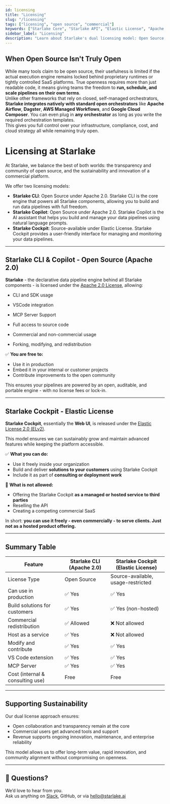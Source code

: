 ```yaml
---
id: licensing
title: "Licensing"
slug: "/licensing"
tags: ["licensing", "open source", "commercial"]
keywords: ["Starlake Core", "Starlake API", "Elastic License", "Apache License"]
sidebar_label: "Licensing"
description: "Learn about Starlake's dual licensing model: Open Source for the core engine and Elastic License for server side features. Understand what you can do with each license."
---
```


## When Open Source Isn't Truly Open

While many tools claim to be open source, their usefulness is limited if the actual execution engine remains locked behind proprietary runtimes or tightly controlled SaaS platforms. True openness requires more than just readable code, it means giving teams the freedom to **run, schedule, and scale pipelines on their own terms**.  
Unlike other frameworks that rely on closed, self-managed orchestrators, **Starlake integrates natively with standard open orchestrators** like **Apache Airflow**, **Dagster**, **AWS Managed Workflows**, and **Google Cloud Composer**. You can even plug in **any orchestrator** as long as you write the required orchestration templates.  
This gives you full control over your infrastructure, compliance, cost, and cloud strategy all while remaining truly open.


# Licensing at Starlake

At Starlake, we balance the best of both worlds: the transparency and community of open source, and the sustainability and innovation of a commercial platform.



We offer two licensing models:

- **Starlake CLI**: Open Source under Apache 2.0. Starlake CLI is the core engine that powers all Starlake components, allowing you to build and run data pipelines with full freedom.
- **Starlake Copilot**: Open Source under Apache 2.0. Starlake Copilot is the AI assistant that helps you build and manage your data pipelines using natural language prompts.
- **Starlake Cockpit**: Source-available under Elastic License. Starlake Cockpit provides a user-friendly interface for managing and monitoring your data pipelines.

---

## Starlake CLI & Copilot - Open Source (Apache 2.0)

**Starlake** - the declarative data pipeline engine behind all Starlake components - is licensed under the [Apache 2.0 License](https://www.apache.org/licenses/LICENSE-2.0), allowing:

- CLI and SDK usage
- VSCode integration
- MCP Server Support

- Full access to source code  
- Commercial and non-commercial usage  
- Forking, modifying, and redistribution



✅ **You are free to:**

- Use it in production  
- Embed it in your internal or customer projects  
- Contribute improvements to the open community

This ensures your pipelines are powered by an open, auditable, and portable engine - with no license fees or lock-in.

---

## Starlake Cockpit - Elastic License

**Starlake Cockpit**, essentially the **Web UI**, is released under the [Elastic License 2.0 (ELv2)](https://www.elastic.co/licensing/elastic-license).

This model ensures we can sustainably grow and maintain advanced features while keeping the platform accessible.

✅ **What you can do:**

- Use it freely inside your organization  
- Build and deliver **solutions to your customers** using Starlake Cockpit  
- Include it as part of **consulting or deployment work**  

🚫 **What is not allowed:**

- Offering the Starlake Cockpit **as a managed or hosted service to third parties**  
- Reselling the API  
- Creating a competing commercial SaaS

In short: **you can use it freely - even commercially - to serve clients. Just not as a hosted product offering.**

---

## Summary Table

| Feature                         | Starlake CLI (Apache 2.0) | Starlake Cockpit (Elastic License)      |
|---------------------------------|-----------------------------|---------------------------------------|
| License Type                    | Open Source                 | Source-available, usage-restricted    |
| Can use in production           | ✅ Yes                      | ✅ Yes                                |
| Build solutions for customers   | ✅ Yes                      | ✅ Yes (non-hosted)                   |
| Commercial redistribution       | ✅ Allowed                  | ❌ Not allowed                        |
| Host as a service               | ✅ Yes                      | ❌ Not allowed                        |
| Modify and contribute           | ✅ Yes                      | ✅ Yes                                |
| VS Code extension               | ✅ Yes                      | ✅ Yes                                |
| MCP Server                      | ✅ Yes                      | ✅ Yes                                |
| Cost (internal & consulting use)| Free                        | Free                                  |

---

## Supporting Sustainability

Our dual license approach ensures:

- Open collaboration and transparency remain at the core  
- Commercial users get advanced tools and support  
- Revenue supports ongoing innovation, maintenance, and enterprise reliability

This model allows us to offer long-term value, rapid innovation, and community alignment without compromising on openness.

---

## 💬 Questions?

We’d love to hear from you.  
Ask us anything on [Slack](https://starlake.ai/slack), GitHub, or via [hello@starlake.ai](mailto:hello@starlake.ai)


